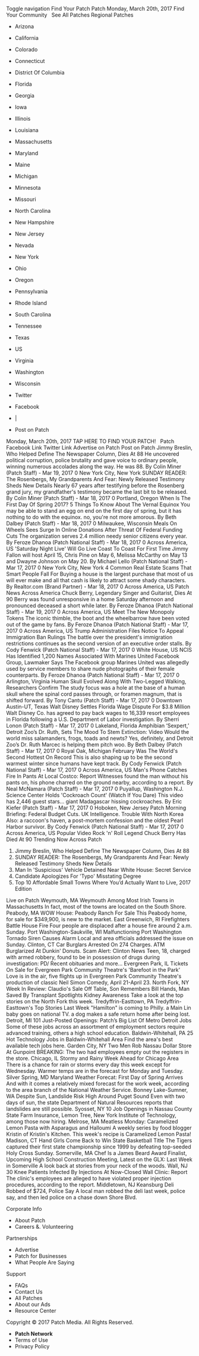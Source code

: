 Toggle navigation Find Your Patch Patch Monday, March 20th, 2017 Find Your Community   See All Patches Regional Patches

*   Arizona
*   California
*   Colorado
*   Connecticut
*   District Of Columbia
*   Florida
*   Georgia
*   Iowa
*   Illinois
*   Louisiana
*   Massachusetts
*   Maryland
*   Maine
*   Michigan
*   Minnesota
*   Missouri
*   North Carolina
*   New Hampshire
*   New Jersey
*   Nevada
*   New York
*   Ohio
*   Oregon
*   Pennsylvania
*   Rhode Island
*   South Carolina
*   Tennessee
*   Texas
*   US
*   Virginia
*   Washington
*   Wisconsin

*   Twitter
*   Facebook
*   |
*   Post on Patch

Monday, March 20th, 2017 TAP HERE TO FIND YOUR PATCH!   Patch Facebook Link Twitter Link Advertise on Patch Post on Patch Jimmy Breslin, Who Helped Define The Newspaper Column, Dies At 88 He uncovered political corruption, police brutality and gave voice to ordinary people, winning numerous accolades along the way. He was 88. By Colin Miner (Patch Staff) - Mar 19, 2017 0 New York City, New York SUNDAY READER: The Rosenbergs, My Grandparents And Fear: Newly Released Testimony Sheds New Details Nearly 67 years after testifying before the Rosenberg grand jury, my grandfather's testimony became the last bit to be released. By Colin Miner (Patch Staff) - Mar 18, 2017 0 Portland, Oregon When Is The First Day Of Spring 2017? 5 Things To Know About The Vernal Equinox You may be able to stand an egg on end on the first day of spring, but it has nothing to do with the equinox. no, you're not more amorous. By Beth Dalbey (Patch Staff) - Mar 18, 2017 0 Milwaukee, Wisconsin Meals On Wheels Sees Surge In Online Donations After Threat Of Federal Funding Cuts The organization serves 2.4 million needy senior citizens every year. By Feroze Dhanoa (Patch National Staff) - Mar 18, 2017 0 Across America, US 'Saturday Night Live' Will Go Live Coast To Coast For First Time Jimmy Fallon will host April 15, Chris Pine on May 6, Melissa McCarthy on May 13 and Dwayne Johnson on May 20. By Michael Lello (Patch National Staff) - Mar 17, 2017 0 New York City, New York 4 Common Real Estate Scams That Smart People Fall For Buying a house is the largest purchase that most of us will ever make and all that cash is likely to attract some shady characters. By Realtor.com (Brand Partner) - Mar 18, 2017 0 Across America, US Patch News Across America Chuck Berry, Legendary Singer and Guitarist, Dies At 90 Berry was found unresponsive in a home Saturday afternoon and pronounced deceased a short while later. By Feroze Dhanoa (Patch National Staff) - Mar 19, 2017 0 Across America, US Meet The New Monopoly Tokens The iconic thimble, the boot and the wheelbarrow have been voted out of the game by fans. By Feroze Dhanoa (Patch National Staff) - Mar 17, 2017 0 Across America, US Trump Administration Files Notice To Appeal Immigration Ban Rulings The battle over the president's immigration restrictions continues as the second version of an executive order stalls. By Cody Fenwick (Patch National Staff) - Mar 17, 2017 0 White House, US NCIS Has Identified 1,200 Names Associated With Marines United Facebook Group, Lawmaker Says The Facebook group Marines United was allegedly used by service members to share nude photographs of their female counterparts. By Feroze Dhanoa (Patch National Staff) - Mar 17, 2017 0 Arlington, Virginia Human Skull Evolved Along With Two-Legged Walking, Researchers Confirm The study focus was a hole at the base of a human skull where the spinal cord passes through, or foramen magnum, that is shifted forward. By Tony Cantu (Patch Staff) - Mar 17, 2017 0 Downtown Austin-UT, Texas Walt Disney Settles Florida Wage Dispute For $3.8 Million Walt Disney Co. has agreed to pay back wages to 16,339 resort employees in Florida following a U.S. Department of Labor investigation. By Sherri Lonon (Patch Staff) - Mar 17, 2017 0 Lakeland, Florida Amphibian ‘Sexpert,’ Detroit Zoo’s Dr. Ruth, Sets The Mood To Stem Extinction: Video Would the world miss salamanders, frogs, toads and newts? Yes, definitely, and Detroit Zoo’s Dr. Ruth Marcec is helping them pitch woo. By Beth Dalbey (Patch Staff) - Mar 17, 2017 0 Royal Oak, Michigan February Was The World's Second Hottest On Record This is also shaping up to be the second warmest winter since humans have kept track. By Cody Fenwick (Patch National Staff) - Mar 17, 2017 0 Across America, US Man's Phone Catches Fire In Pants At Local Costco: Report Witnesses found the man without his pants on, his phone charred on the ground nearby, according to a report. By Neal McNamara (Patch Staff) - Mar 17, 2017 0 Puyallup, Washington N.J. Science Center Holds 'Cockroach Count' (Watch If You Dare) This video has 2,446 guest stars… giant Madagascar hissing cockroaches. By Eric Kiefer (Patch Staff) - Mar 17, 2017 0 Hoboken, New Jersey Patch Morning Briefing: Federal Budget Cuts. UK Intelligence. Trouble With North Korea Also: a raccoon's haven, a post-mortem confession and the oldest Pearl Harbor survivor. By Cody Fenwick (Patch National Staff) - Mar 17, 2017 0 Across America, US Popular Video Rock 'n' Roll Legend Chuck Berry Has Died At 90 Trending Now Across Patch

1.  Jimmy Breslin, Who Helped Define The Newspaper Column, Dies At 88
2.  SUNDAY READER: The Rosenbergs, My Grandparents And Fear: Newly Released Testimony Sheds New Details
3.  Man In 'Suspicious' Vehicle Detained Near White House: Secret Service
4.  Candidate Apologizes For 'Typo' Misstating Degree
5.  Top 10 Affordable Small Towns Where You’d Actually Want to Live, 2017 Edition

Live on Patch Weymouth, MA Weymouth Among Most Irish Towns in Massachusetts In fact, most of the towns are located on the South Shore. Peabody, MA WOW House: Peabody Ranch For Sale This Peabody home, for sale for $349,900, is new to the market. East Greenwich, RI Firefighters Battle House Fire Four people are displaced after a house fire around 2 a.m. Sunday. Port Washington-Saukville, WI Malfunctioning Port Washington Tornado Siren Causes Alarm Local and area officials addressed the issue on Sunday. Clinton, CT Car Burglars Arrested On 274 Charges. ATM Burglarized At Dunkin' Donuts. Scam Alert: Clinton News Teen, 18, charged with armed robbery, found to be in possession of drugs during investigation: PD/ Recent obituaries and more... Evergreen Park, IL Tickets On Sale for Evergreen Park Community Theatre's 'Barefoot in the Park' Love is in the air, five flights up in Evergreen Park Community Theatre's production of classic Neil Simon Comedy, April 21-April 23. North Fork, NY Week In Review: Claudio's Sale Off Table, Son Remembers Bill Hands, Man Saved By Transplant Spotlights Kidney Awareness Take a look at the top stories on the North Fork this week. Tredyffrin-Easttown, PA Tredyffrin-Easttown's Top Stories Last Week "Hamilton" is coming to Philly. a Main Lin baby goes on national TV. a dog makes a safe return home after being lost. Detroit, MI 101 Just-Posted Openings: Patch’s Big List Of Metro Detroit Jobs Some of these jobs across an assortment of employment sectors require advanced training, others a high school education. Baldwin-Whitehall, PA 25 Hot Technology Jobs in Baldwin-Whitehall Area Find the area's best available tech jobs here. Garden City, NY Two Men Rob Nassau Dollar Store At Gunpoint BREAKING: The two had employees empty out the registers in the store. Chicago, IL Stormy and Rainy Week Ahead for Chicago Area There is a chance for rain or storms every day this week except for Wednesday. Warmer temps are in the forecast for Monday and Tuesday. Silver Spring, MD Maryland Weather Forecat: First Day of Spring Arrives And with it comes a relatively mixed forecast for the work week, according to the area branch of the National Weather Service. Bonney Lake-Sumner, WA Despite Sun, Landslide Risk High Around Puget Sound Even with two days of sun, the state Department of Natural Resources reports that landslides are still possible. Syosset, NY 10 Job Openings in Nassau County State Farm Insuranc​e, Lemon Tree, New York Institute of Technology, among those now hiring. Melrose, MA Meatless Monday: Caramelized Lemon Pasta with Asparagus and Halloumi A weekly series by food blogger Kristin of Kristin's Kitchen. This week's recipe is Caramelized Lemon Pasta! Madison, CT Hand Girls Come Back to Win State Basketball Title The Tigers captured their first state championship since 1999 by defeating top-seeded Holy Cross Sunday. Somerville, MA Chef Is a James Beard Award Finalist, Upcoming High School Construction Meeting, Latest on the GLX: Last Week in Somerville A look back at stories from your neck of the woods. Wall, NJ 30 Knee Patients Infected By Injections At Now-Closed Wall Clinic: Report The clinic's employees are alleged to have violated proper injection procedures, according to the report. Middletown, NJ Keansburg Deli Robbed of $724, Police Say A local man robbed the deli last week, police say, and then led police on a chase down Shore Blvd.

Corporate Info

*   About Patch
*   Careers &. Volunteering

Partnerships

*   Advertise
*   Patch for Businesses
*   What People Are Saying

Support

*   FAQs
*   Contact Us
*   All Patches
*   About our Ads
*   Resource Center

Copyright © 2017 Patch Media. All Rights Reserved.

*   **Patch Network**
*   Terms of Use
*   Privacy Policy